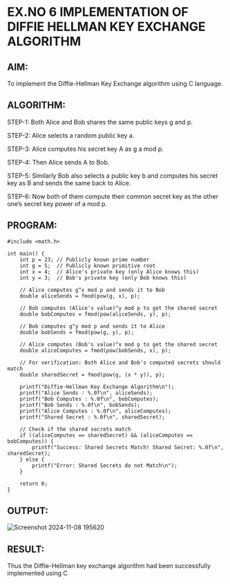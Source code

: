 # EX.NO 6 IMPLEMENTATION OF DIFFIE HELLMAN KEY EXCHANGE ALGORITHM

## AIM:
To implement the Diffie-Hellman Key Exchange algorithm using C language.

## ALGORITHM:
  
  STEP-1: Both Alice and Bob shares the same public keys g and p.
  
  STEP-2: Alice selects a random public key a.
  
  STEP-3: Alice computes his secret key A as g a mod p.
  
  STEP-4: Then Alice sends A to Bob.
  
  STEP-5: Similarly Bob also selects a public key b and computes his secret key as B and sends the same back to Alice.
  
  STEP-6: Now both of them compute their common secret key as the other one’s secret key power of a mod p.
  
## PROGRAM:
```#include <stdio.h>
#include <math.h>

int main() {
    int p = 23; // Publicly known prime number
    int g = 5;  // Publicly known primitive root
    int x = 4;  // Alice's private key (only Alice knows this)
    int y = 3;  // Bob's private key (only Bob knows this)

    // Alice computes g^x mod p and sends it to Bob
    double aliceSends = fmod(pow(g, x), p);
    
    // Bob computes (Alice's value)^y mod p to get the shared secret
    double bobComputes = fmod(pow(aliceSends, y), p);

    // Bob computes g^y mod p and sends it to Alice
    double bobSends = fmod(pow(g, y), p);

    // Alice computes (Bob's value)^x mod p to get the shared secret
    double aliceComputes = fmod(pow(bobSends, x), p);

    // For verification: Both Alice and Bob's computed secrets should match
    double sharedSecret = fmod(pow(g, (x * y)), p);

    printf("Diffie-Hellman Key Exchange Algorithm\n");
    printf("Alice Sends : %.0f\n", aliceSends);
    printf("Bob Computes : %.0f\n", bobComputes);
    printf("Bob Sends : %.0f\n", bobSends);
    printf("Alice Computes : %.0f\n", aliceComputes);
    printf("Shared Secret : %.0f\n", sharedSecret);

    // Check if the shared secrets match
    if ((aliceComputes == sharedSecret) && (aliceComputes == bobComputes)) {
        printf("Success: Shared Secrets Match! Shared Secret: %.0f\n", sharedSecret);
    } else {
        printf("Error: Shared Secrets do not Match\n");
    }

    return 0;
}

```

## OUTPUT:
![Screenshot 2024-11-08 195620](https://github.com/user-attachments/assets/7006e090-330f-43fc-96c5-cb682d424a81)


## RESULT:
  Thus the Diffie-Hellman key exchange algorithm had been successfully implemented using C
